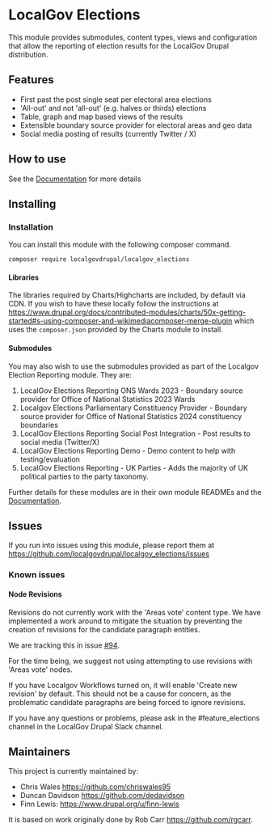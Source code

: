 # LocalGov Elections

This module provides submodules, content types, views and configuration that allow the reporting of election results for
the LocalGov Drupal distribution.

## Features

- First past the post single seat per electoral area elections
- 'All-out' and not 'all-out' (e.g. halves or thirds) elections
- Table, graph and map based views of the results
- Extensible boundary source provider for electoral areas and geo data
- Social media posting of results (currently Twitter / X)

## How to use

See the [Documentation](docs/index.md) for more details

## Installing

### Installation

You can install this module with the following composer command.

```
composer require localgovdrupal/localgov_elections
```

#### Libraries

The libraries required by Charts/Highcharts are included, by default via CDN. If you wish to have these locally follow the instructions at https://www.drupal.org/docs/contributed-modules/charts/50x-getting-started#s-using-composer-and-wikimediacomposer-merge-plugin which uses the `composer.json` provided by the Charts module to install.

#### Submodules

You may also wish to use the submodules provided as part of the Localgov Election Reporting module. They are:

1. LocalGov Elections Reporting ONS Wards 2023 - Boundary source provider for Office of National Statistics 2023 Wards
2. Localgov Elections Parliamentary Constituency Provider - Boundary source provider for Office of National Statistics 2024 constituency boundaries
3. LocalGov Elections Reporting Social Post Integration - Post results to social media (Twitter/X)
4. LocalGov Elections Reporting Demo - Demo content to help with testing/evaluation
5. LocalGov Elections Reporting - UK Parties - Adds the majority of UK political parties to the party taxonomy.

Further details for these modules are in their own module READMEs and the [Documentation](docs/index.md).

## Issues

If you run into issues using this module, please report them
at https://github.com/localgovdrupal/localgov_elections/issues

### Known issues

#### Node Revisions

Revisions do not currently work with the 'Areas vote' content type.
We have implemented a work around to mitigate the situation by preventing
the creation of revisions for the candidate paragraph entities.

We are tracking this in issue
[#94](https://github.com/localgovdrupal/localgov_elections/issues/94).

For the time being, we suggest not using attempting to use revisions with
'Areas vote' nodes.

If you have Localgov Workflows turned on, it will enable 'Create new revision'
by default. This should not be a cause for concern, as the problematic candidate
paragraphs are being forced to ignore revisions.

If you have any questions or problems, please ask in the #feature_elections
channel in the LocalGov Drupal Slack channel.

## Maintainers

This project is currently maintained by:

- Chris Wales https://github.com/chriswales95
- Duncan Davidson https://github.com/dedavidson
- Finn Lewis: https://www.drupal.org/u/finn-lewis

It is based on work originally done by Rob Carr https://github.com/rgcarr.
